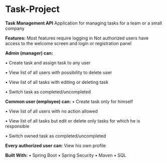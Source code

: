 # Task-Project
**Task Management API**
Application for managing tasks for a team or a small company

**Features:**
Most features require logging in
Not authorized users have access to the welcome screen and login or registration panel

**Admin (manager) can:**

•	Create task and assign task to any user

•	View list of all users with possibility to delete user

•	View list of all tasks with editing or deleting task

•	Switch task as completed/uncompleted

**Common user (employee) can:**
•	Create task only for himself

•	View list of all users with no action allowed

•	View list of all tasks but edit or delete only tasks for which he is responsible

•	Switch owned task as completed/uncompleted

**Every authorized user can:**
View his own profile

**Built With:**
•	Spring Boot
•	Spring Security
•	Maven
•	SQL
